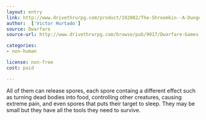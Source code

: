 ```yaml
---
layout: entry
link: http://www.drivethrurpg.com/product/192082/The-Shroomkin--A-Dungeon-World-Playbook
author:  ['Victor Hurtado']
source: Dwarfare
source-url: http://www.drivethrurpg.com/browse/pub/9017/Dwarfare-Games

categories:
- non-human

license: non-free
cost: paid

---
```


All of them can release spores, each spore containg a different effect such as turning dead bodies into food, controlling other creatures, causing extreme pain, and even spores that puts their target to sleep. They may be small but they have all the tools they need to survive.
